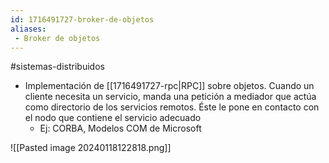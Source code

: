 ```yaml
---
id: 1716491727-broker-de-objetos
aliases:
 - Broker de objetos
---
```


#sistemas-distribuidos 

- Implementación de [[1716491727-rpc|RPC]] sobre objetos. Cuando un cliente necesita un servicio, manda una petición a mediador que actúa como directorio de los servicios remotos. Éste le pone en contacto con el nodo que contiene el servicio adecuado 
	- Ej: CORBA, Modelos COM de Microsoft

![[Pasted image 20240118122818.png]]